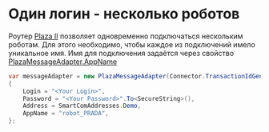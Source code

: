 # Один логин \- несколько роботов

Роутер [Plaza II](Plaza.md) позволяет одновременно подключаться нескольким роботам. Для этого необходимо, чтобы каждое из подключений имело уникальное имя. Имя для подключения задаётся через свойство [PlazaMessageAdapter.AppName](xref:StockSharp.Plaza.PlazaMessageAdapter.AppName)

```cs
var messageAdapter = new PlazaMessageAdapter(Connector.TransactionIdGenerator)
{
    Login = "<Your Login>",
    Password = "<Your Password>".To<SecureString>(),
    Address = SmartComAddresses.Demo,
    AppName = "robot_PRADA",
};      
      
```
